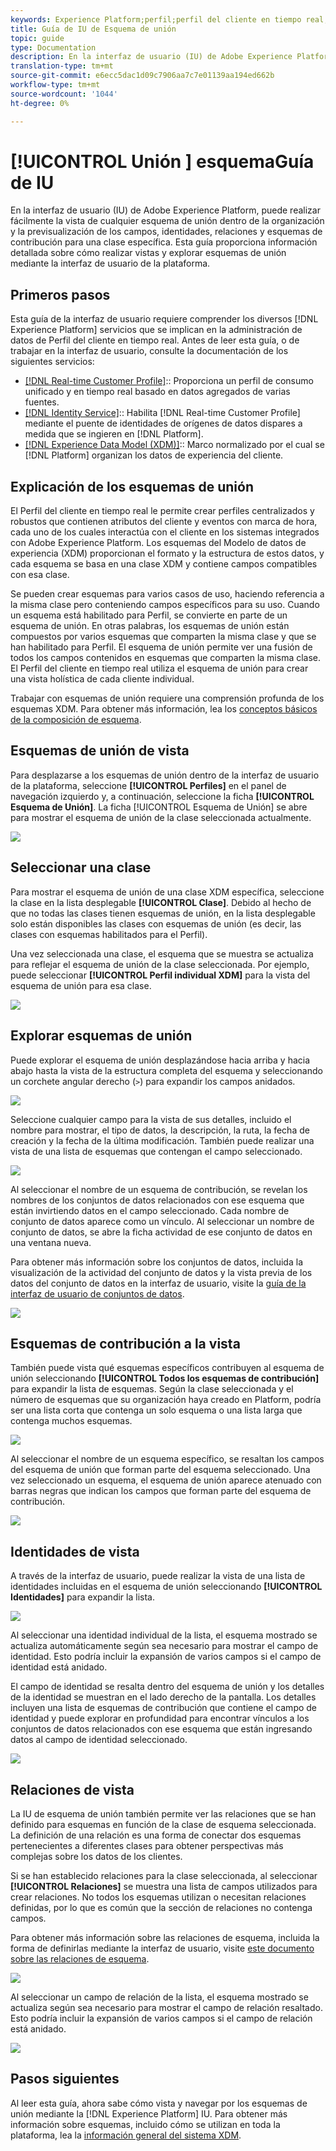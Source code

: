 ```yaml
---
keywords: Experience Platform;perfil;perfil del cliente en tiempo real;perfil unificado;Perfil unificado;unificado;Perfil;rtcp;habilitar perfil;Habilitar perfil;Unión esquema;UNIÓN PERFIL;unión perfil
title: Guía de IU de Esquema de unión
topic: guide
type: Documentation
description: En la interfaz de usuario (IU) de Adobe Experience Platform, puede realizar fácilmente la vista de cualquier esquema de unión dentro de la organización y la previsualización de los campos, identidades, relaciones y esquemas de contribución para una clase específica. Esta guía proporciona información detallada sobre cómo realizar vistas y explorar esquemas de unión mediante la interfaz de usuario de la plataforma.
translation-type: tm+mt
source-git-commit: e6ecc5dac1d09c7906aa7c7e01139aa194ed662b
workflow-type: tm+mt
source-wordcount: '1044'
ht-degree: 0%

---
```



# [!UICONTROL Unión ] esquemaGuía de IU

En la interfaz de usuario (IU) de Adobe Experience Platform, puede realizar fácilmente la vista de cualquier esquema de unión dentro de la organización y la previsualización de los campos, identidades, relaciones y esquemas de contribución para una clase específica. Esta guía proporciona información detallada sobre cómo realizar vistas y explorar esquemas de unión mediante la interfaz de usuario de la plataforma.

## Primeros pasos

Esta guía de la interfaz de usuario requiere comprender los diversos [!DNL Experience Platform] servicios que se implican en la administración de datos de Perfil del cliente en tiempo real. Antes de leer esta guía, o de trabajar en la interfaz de usuario, consulte la documentación de los siguientes servicios:

* [[!DNL Real-time Customer Profile]](../home.md):: Proporciona un perfil de consumo unificado y en tiempo real basado en datos agregados de varias fuentes.
* [[!DNL Identity Service]](../../identity-service/home.md):: Habilita  [!DNL Real-time Customer Profile] mediante el puente de identidades de orígenes de datos dispares a medida que se ingieren en  [!DNL Platform].
* [[!DNL Experience Data Model (XDM)]](../../xdm/home.md):: Marco normalizado por el cual se  [!DNL Platform] organizan los datos de experiencia del cliente.

## Explicación de los esquemas de unión

El Perfil del cliente en tiempo real le permite crear perfiles centralizados y robustos que contienen atributos del cliente y eventos con marca de hora, cada uno de los cuales interactúa con el cliente en los sistemas integrados con Adobe Experience Platform. Los esquemas del Modelo de datos de experiencia (XDM) proporcionan el formato y la estructura de estos datos, y cada esquema se basa en una clase XDM y contiene campos compatibles con esa clase.

Se pueden crear esquemas para varios casos de uso, haciendo referencia a la misma clase pero conteniendo campos específicos para su uso. Cuando un esquema está habilitado para Perfil, se convierte en parte de un esquema de unión. En otras palabras, los esquemas de unión están compuestos por varios esquemas que comparten la misma clase y que se han habilitado para Perfil. El esquema de unión permite ver una fusión de todos los campos contenidos en esquemas que comparten la misma clase. El Perfil del cliente en tiempo real utiliza el esquema de unión para crear una vista holística de cada cliente individual.

Trabajar con esquemas de unión requiere una comprensión profunda de los esquemas XDM. Para obtener más información, lea los [conceptos básicos de la composición de esquema](../../xdm/schema/composition.md).

## Esquemas de unión de vista

Para desplazarse a los esquemas de unión dentro de la interfaz de usuario de la plataforma, seleccione **[!UICONTROL Perfiles]** en el panel de navegación izquierdo y, a continuación, seleccione la ficha **[!UICONTROL Esquema de Unión]**. La ficha [!UICONTROL Esquema de Unión] se abre para mostrar el esquema de unión de la clase seleccionada actualmente.

![](../images/union-schema/union-schema-landing.png)

## Seleccionar una clase

Para mostrar el esquema de unión de una clase XDM específica, seleccione la clase en la lista desplegable **[!UICONTROL Clase]**. Debido al hecho de que no todas las clases tienen esquemas de unión, en la lista desplegable solo están disponibles las clases con esquemas de unión (es decir, las clases con esquemas habilitados para el Perfil).

Una vez seleccionada una clase, el esquema que se muestra se actualiza para reflejar el esquema de unión de la clase seleccionada. Por ejemplo, puede seleccionar **[!UICONTROL Perfil individual XDM]** para la vista del esquema de unión para esa clase.

![](../images/union-schema/union-schema-class.png)

## Explorar esquemas de unión

Puede explorar el esquema de unión desplazándose hacia arriba y hacia abajo hasta la vista de la estructura completa del esquema y seleccionando un corchete angular derecho (`>`) para expandir los campos anidados.

![](../images/union-schema/union-schema-explore.png)

Seleccione cualquier campo para la vista de sus detalles, incluido el nombre para mostrar, el tipo de datos, la descripción, la ruta, la fecha de creación y la fecha de la última modificación. También puede realizar una vista de una lista de esquemas que contengan el campo seleccionado.

![](../images/union-schema/union-schema-explore-field.png)

Al seleccionar el nombre de un esquema de contribución, se revelan los nombres de los conjuntos de datos relacionados con ese esquema que están invirtiendo datos en el campo seleccionado. Cada nombre de conjunto de datos aparece como un vínculo. Al seleccionar un nombre de conjunto de datos, se abre la ficha actividad de ese conjunto de datos en una ventana nueva.

Para obtener más información sobre los conjuntos de datos, incluida la visualización de la actividad del conjunto de datos y la vista previa de los datos del conjunto de datos en la interfaz de usuario, visite la [guía de la interfaz de usuario de conjuntos de datos](../../catalog/datasets/user-guide.md).

![](../images/union-schema/union-schema-field-datasets.png)

## Esquemas de contribución a la vista

También puede vista qué esquemas específicos contribuyen al esquema de unión seleccionando **[!UICONTROL Todos los esquemas de contribución]** para expandir la lista de esquemas. Según la clase seleccionada y el número de esquemas que su organización haya creado en Platform, podría ser una lista corta que contenga un solo esquema o una lista larga que contenga muchos esquemas.

![](../images/union-schema/union-schema-contributing-schemas.png)

Al seleccionar el nombre de un esquema específico, se resaltan los campos del esquema de unión que forman parte del esquema seleccionado. Una vez seleccionado un esquema, el esquema de unión aparece atenuado con barras negras que indican los campos que forman parte del esquema de contribución.

![](../images/union-schema/union-schema-select-schema.png)

## Identidades de vista

A través de la interfaz de usuario, puede realizar la vista de una lista de identidades incluidas en el esquema de unión seleccionando **[!UICONTROL Identidades]** para expandir la lista.

![](../images/union-schema/union-schema-identities.png)

Al seleccionar una identidad individual de la lista, el esquema mostrado se actualiza automáticamente según sea necesario para mostrar el campo de identidad. Esto podría incluir la expansión de varios campos si el campo de identidad está anidado.

El campo de identidad se resalta dentro del esquema de unión y los detalles de la identidad se muestran en el lado derecho de la pantalla. Los detalles incluyen una lista de esquemas de contribución que contiene el campo de identidad y puede explorar en profundidad para encontrar vínculos a los conjuntos de datos relacionados con ese esquema que están ingresando datos al campo de identidad seleccionado.

![](../images/union-schema/union-schema-select-identity.png)

## Relaciones de vista

La IU de esquema de unión también permite ver las relaciones que se han definido para esquemas en función de la clase de esquema seleccionada. La definición de una relación es una forma de conectar dos esquemas pertenecientes a diferentes clases para obtener perspectivas más complejas sobre los datos de los clientes.

Si se han establecido relaciones para la clase seleccionada, al seleccionar **[!UICONTROL Relaciones]** se muestra una lista de campos utilizados para crear relaciones. No todos los esquemas utilizan o necesitan relaciones definidas, por lo que es común que la sección de relaciones no contenga campos.

Para obtener más información sobre las relaciones de esquema, incluida la forma de definirlas mediante la interfaz de usuario, visite [este documento sobre las relaciones de esquema](../../xdm/tutorials/relationship-ui.md).

![](../images/union-schema/union-schema-relationships.png)

Al seleccionar un campo de relación de la lista, el esquema mostrado se actualiza según sea necesario para mostrar el campo de relación resaltado. Esto podría incluir la expansión de varios campos si el campo de relación está anidado.

![](../images/union-schema/union-schema-select-relationship.png)

## Pasos siguientes

Al leer esta guía, ahora sabe cómo vista y navegar por los esquemas de unión mediante la [!DNL Experience Platform] IU. Para obtener más información sobre esquemas, incluido cómo se utilizan en toda la plataforma, lea la [información general del sistema XDM](../../xdm/home.md).
